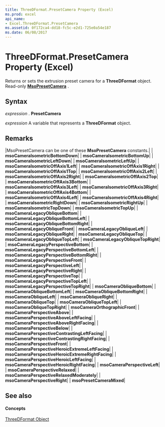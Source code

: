 ```yaml
---
title: ThreeDFormat.PresetCamera Property (Excel)
ms.prod: excel
api_name:
- Excel.ThreeDFormat.PresetCamera
ms.assetid: 0f172ca4-dd18-fc5c-e2d1-725e0a54e187
ms.date: 06/08/2017
---
```



# ThreeDFormat.PresetCamera Property (Excel)

Returns or sets the extrusion preset camera for a  **ThreeDFormat** object. Read-only **[MsoPresetCamera](http://msdn.microsoft.com/library/b7495803-a2f1-1dca-da3a-714d6fe9ba56%28Office.15%29.aspx)** .


## Syntax

 _expression_ . **PresetCamera**

 _expression_ A variable that represents a **ThreeDFormat** object.


## Remarks





|MsoPresetCamera can be one of these  **MsoPresetCamera** constants.|
| **msoCameraIsometricBottomDown**|
| **msoCameraIsometricBottomUp**|
| **msoCameraIsometricLeftDown**|
| **msoCameraIsometricLeftUp**|
| **msoCameraIsometricOffAxis1Left**|
| **msoCameraIsometricOffAxis1Right**|
| **msoCameraIsometricOffAxis1Top**|
| **msoCameraIsometricOffAxis2Left**|
| **msoCameraIsometricOffAxis2Right**|
| **msoCameraIsometricOffAxis2Top**|
| **msoCameraIsometricOffAxis3Bottom**|
| **msoCameraIsometricOffAxis3Left**|
| **msoCameraIsometricOffAxis3Right**|
| **msoCameraIsometricOffAxis4Bottom**|
| **msoCameraIsometricOffAxis4Left**|
| **msoCameraIsometricOffAxis4Right**|
| **msoCameraIsometricRightDown**|
| **msoCameraIsometricRightUp**|
| **msoCameraIsometricTopDown**|
| **msoCameraIsometricTopUp**|
| **msoCameraLegacyObliqueBottom**|
| **msoCameraLegacyObliqueBottomLeft**|
| **msoCameraLegacyObliqueBottomRight**|
| **msoCameraLegacyObliqueFront**|
| **msoCameraLegacyObliqueLeft**|
| **msoCameraLegacyObliqueRight**|
| **msoCameraLegacyObliqueTop**|
| **msoCameraLegacyObliqueTopLeft**|
| **msoCameraLegacyObliqueTopRight**|
| **msoCameraLegacyPerspectiveBottom**|
| **msoCameraLegacyPerspectiveBottomLeft**|
| **msoCameraLegacyPerspectiveBottomRight**|
| **msoCameraLegacyPerspectiveFront**|
| **msoCameraLegacyPerspectiveLeft**|
| **msoCameraLegacyPerspectiveRight**|
| **msoCameraLegacyPerspectiveTop**|
| **msoCameraLegacyPerspectiveTopLeft**|
| **msoCameraLegacyPerspectiveTopRight**|
| **msoCameraObliqueBottom**|
| **msoCameraObliqueBottomLeft**|
| **msoCameraObliqueBottomRight**|
| **msoCameraObliqueLeft**|
| **msoCameraObliqueRight**|
| **msoCameraObliqueTop**|
| **msoCameraObliqueTopLeft**|
| **msoCameraObliqueTopRight**|
| **msoCameraOrthographicFront**|
| **msoCameraPerspectiveAbove**|
| **msoCameraPerspectiveAboveLeftFacing**|
| **msoCameraPerspectiveAboveRightFacing**|
| **msoCameraPerspectiveBelow**|
| **msoCameraPerspectiveContrastingLeftFacing**|
| **msoCameraPerspectiveContrastingRightFacing**|
| **msoCameraPerspectiveFront**|
| **msoCameraPerspectiveHeroicExtremeLeftFacing**|
| **msoCameraPerspectiveHeroicExtremeRightFacing**|
| **msoCameraPerspectiveHeroicLeftFacing**|
| **msoCameraPerspectiveHeroicRightFacing**|
| **msoCameraPerspectiveLeft**|
| **msoCameraPerspectiveRelaxed**|
| **msoCameraPerspectiveRelaxedModerately**|
| **msoCameraPerspectiveRight**|
| **msoPresetCameraMixed**|

## See also


#### Concepts


[ThreeDFormat Object](threedformat-object-excel.md)

